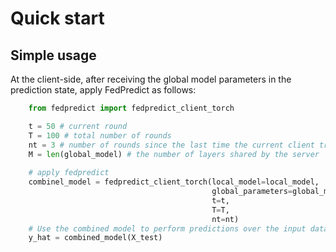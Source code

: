 # Quick start

## Simple usage


At the client-side, after receiving the global model parameters in the prediction state, apply FedPredict as follows:
```python
    from fedpredict import fedpredict_client_torch

    t = 50 # current round
    T = 100 # total number of rounds
    nt = 3 # number of rounds since the last time the current client trained
    M = len(global_model) # the number of layers shared by the server
    
    # apply fedpredict
    combinel_model = fedpredict_client_torch(local_model=local_model, 
                                             global_parameters=global_model, 
                                             t=t, 
                                             T=T, 
                                             nt=nt)
    # Use the combined model to perform predictions over the input data
    y_hat = combined_model(X_test)
```




